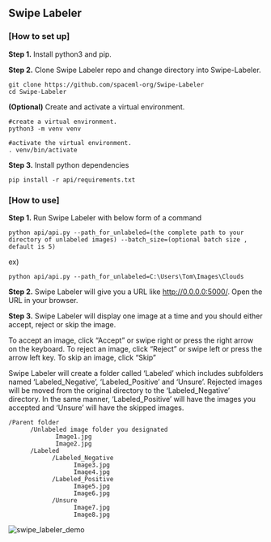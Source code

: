 ## Swipe Labeler

### [How to set up]
**Step 1.** Install python3 and pip.

**Step 2.** Clone Swipe Labeler repo and change directory into Swipe-Labeler.
```
git clone https://github.com/spaceml-org/Swipe-Labeler
cd Swipe-Labeler
```

**(Optional)** Create and activate a virtual environment.
```
#create a virtual environment.
python3 -m venv venv

#activate the virtual environment.
. venv/bin/activate
```

**Step 3.** Install python dependencies
```
pip install -r api/requirements.txt
```

### [How to use]
**Step 1.** Run Swipe Labeler with below form of a command
```
python api/api.py --path_for_unlabeled=(the complete path to your directory of unlabeled images) --batch_size=(optional batch size , default is 5)
```

ex) 
```
python api/api.py --path_for_unlabeled=C:\Users\Tom\Images\Clouds
```

**Step 2.** Swipe Labeler will give you a URL like http://0.0.0.0:5000/. Open the URL in your browser.

**Step 3.** Swipe Labeler will display one image at a time and you should either accept, reject or skip the image. 

To accept an image, click “Accept” or swipe right or press the right arrow on the keyboard. 
To reject an image, click “Reject” or swipe left or press the arrow left key.
To skip an image, click “Skip”

Swipe Labeler will create a folder called ‘Labeled’ which includes subfolders named ‘Labeled_Negative’, ‘Labeled_Positive’ and ‘Unsure’. Rejected images will be moved from the original directory to the ‘Labeled_Negative’ directory. In the same manner, ‘Labeled_Positive’ will have the images you accepted and ‘Unsure’ will have the skipped images.
```
/Parent folder
      /Unlabeled image folder you designated
             Image1.jpg
             Image2.jpg
      /Labeled
            /Labeled_Negative
                  Image3.jpg
                  Image4.jpg
            /Labeled_Positive
                  Image5.jpg
                  Image6.jpg
            /Unsure
                  Image7.jpg
                  Image8.jpg
```

![swipe_labeler_demo](https://github.com/spaceml-org/Swipe-Labeler/raw/main/Swipe-Labeler-Demo.gif)
